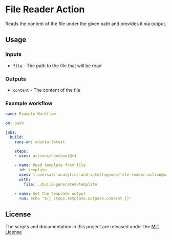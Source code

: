 # File Reader Action

Reads the content of the file under the given path and provides it via output.

## Usage

### Inputs

* `file` - The path to the file that will be read

### Outputs

* `content` - The content of the file


### Example workflow

```yaml
name: Example Workflow

on: push

jobs:
  build:
    runs-on: ubuntu-latest

    steps:
    - uses: actions/checkout@v1

    - name: Read template from file
      id: template
      uses: traversals-analytics-and-intelligence/file-reader-action@master
      with:
        file: ./build/generated/template

    - name: Get the template output
      run: echo "${{ steps.template.outputs.content }}"
```

## License
The scripts and documentation in this project are released under the [MIT License](LICENSE)

